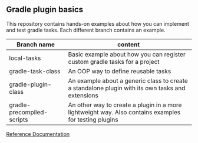 ## Gradle plugin basics

This repository contains hands-on examples about how you can implement and test
gradle tasks. Each different branch contains an example.

| Branch name                | content                                                                                               |
|----------------------------|-------------------------------------------------------------------------------------------------------|
| local-tasks                | Basic example about how you can register custom gradle tasks for a project                            |
| gradle-task-class          | An OOP way to define reusable tasks                                                                   |
| gradle-plugin-class        | An example about a generic class to create a standalone plugin with its own tasks and extensions      |
| gradle-precompiled-scripts | An other way to create a plugin in a more lightweight way. Also contains examples for testing plugins |

[Reference Documentation](https://docs.gradle.org/current/userguide/more_about_tasks.html)